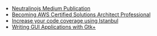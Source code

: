 - [Neutralinojs Medium Publication](https://medium.com/neutralinojs)
- [Becoming AWS Certified Solutions Architect Professional
](https://medium.com/99xtechnology/becoming-a-aws-certified-solutions-architect-professional-4a5ee93e732b)
- [Increase your code coverage using Istanbul
](https://medium.com/walmartlabs/do-you-have-100-code-coverage-10c09a44832b)
- [Writing GUI Applications with Gtk+](http://shalithasuranga.me/blog/2017-12-02/writing-gui-applications-for-ubuntu-using-gtk)
